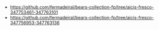 * https://github.com/fermadeiral/bears-collection-fp/tree/aicis-fresco-347753461-347763101
* https://github.com/fermadeiral/bears-collection-fp/tree/aicis-fresco-347756953-347763136
